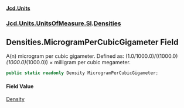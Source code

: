 #### [Jcd.Units](index.md 'index')
### [Jcd.Units.UnitsOfMeasure.SI](Jcd.Units.UnitsOfMeasure.SI.md 'Jcd.Units.UnitsOfMeasure.SI').[Densities](Densities.md 'Jcd.Units.UnitsOfMeasure.SI.Densities')

## Densities.MicrogramPerCubicGigameter Field

A(n) microgram per cubic gigameter. Defined as: (1.0/1000.0)/((1000.0)*(1000.0)*(1000.0)) × milligram per cubic megameter.

```csharp
public static readonly Density MicrogramPerCubicGigameter;
```

#### Field Value
[Density](Density.md 'Jcd.Units.UnitTypes.Density')